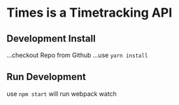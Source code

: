 # Times is a Timetracking API

## Development Install

...checkout Repo from Github
...use `yarn install`


## Run Development

use `npm start` will run webpack watch

